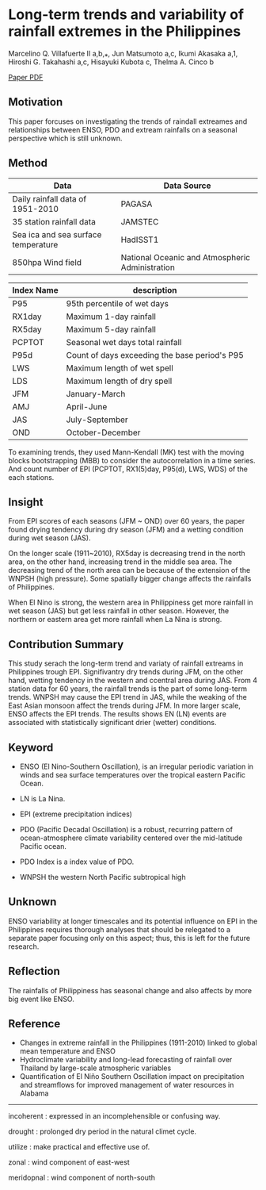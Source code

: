 # Long-term trends and variability of rainfall extremes in the Philippines

Marcelino Q. Villafuerte II a,b,⁎, Jun Matsumoto a,c, Ikumi Akasaka a,1, Hiroshi G. Takahashi a,c, Hisayuki Kubota c, Thelma A. Cinco b

[Paper PDF](https://scholar.google.com/scholar?hl=en&as_sdt=0%2C5&q=Long-term+trends+and+variability+of+rainfall+extremes+in+the+Philippines&btnG=)

## Motivation

This paper forcuses on investigating the trends of raindall extreames and relationships between ENSO, PDO and extream rainfalls on a seasonal perspective which is still unknown.

## Method

| Data | Data Source |
| -------------- | --------------- |
| Daily rainfall data of 1951-2010 | PAGASA |
| 35 station rainfall data | JAMSTEC |
| Sea ica and sea surface temperature | HadISST1 |
| 850hpa Wind field |  National Oceanic and Atmospheric Administration |

| Index Name | description |
| ---------- | ----------- |
| P95 | 95th percentile of wet days |
| RX1day | Maximum 1-day rainfall |
| RX5day | Maximum 5-day rainfall |
| PCPTOT | Seasonal wet days total rainfall |
| P95d   | Count of days exceeding the base period's P95 |
| LWS    | Maximum length of wet spell |
| LDS    | Maximum length of dry spell |
| JFM | January-March |
| AMJ | April-June |
| JAS | July-September |
| OND | October-December |

To examining trends, they used Mann-Kendall (MK) test with the moving blocks bootstrapping (MBB) to consider the autocorrelation in a time series.
And count number of EPI (PCPTOT, RX1(5)day, P95(d), LWS, WDS) of the each stations.

## Insight

From EPI scores of each seasons (JFM ~ OND) over 60 years, the paper found drying tendency during dry season (JFM) and a wetting condition during wet season (JAS).

On the longer scale (1911~2010), RX5day is decreasing trend in the north area, on the other hand, increasing trend in the middle sea area. The decreasing trend of the north area can be because of the extension of the WNPSH (high pressure). Some spatially bigger change affects the rainfalls of Philippines.

When El Nino is strong, the western area in Philippiness get more rainfall in wet season (JAS) but get less rainfall in other season. However, the northern or eastern area get more rainfall when La Nina is strong.

## Contribution Summary

This study serach the long-term trend and variaty of rainfall extreams in Philippines trough EPI. Signifivantry dry trends during JFM, on the other hand, wetting tendency in the western and ccentral area during JAS. From 4 station data for 60 years, the rainfall trends is the part of some long-term trends. WNPSH may cause the EPI trend in JAS, while the weaking of the East Asian monsoon affect the trends during JFM. In more larger scale, ENSO affects the EPI trends. The results shows EN (LN) events are associated with statistically significant drier (wetter) conditions.

## Keyword

- ENSO (El Nino-Southern Oscillation), is an irregular periodic variation in winds and sea surface temperatures over the tropical eastern Pacific Ocean.

- LN is La Nina.

- EPI (extreme precipitation indices)

- PDO (Pacific Decadal Oscillation) is a robust, recurring pattern of ocean-atmosphere climate variability centered over the mid-latitude Pacific ocean.

- PDO Index is a index value of PDO.

- WNPSH the western North Pacific subtropical high

## Unknown

ENSO variability at longer timescales and its potential influence on EPI in the Philippines requires thorough analyses that should be relegated to a separate paper focusing only on this aspect; thus, this is left for the future research.

## Reflection

The rainfalls of Philippiness has seasonal change and also affects by more big event like ENSO.

## Reference

- Changes in extreme rainfall in the Philippines (1911-2010) linked to global mean temperature and ENSO
- Hydroclimate variability and long-lead forecasting of rainfall over Thailand by large-scale atmospheric variables
- Quantification of El Niño Southern Oscillation impact on precipitation and streamflows for improved management of water resources in Alabama

---

incoherent
: expressed in an incomplehensible or confusing way.

drought
: prolonged dry period in the natural climet cycle.

utilize
: make practical and effective use of.

zonal
: wind component of east-west

meridopnal
: wind component of north-south
